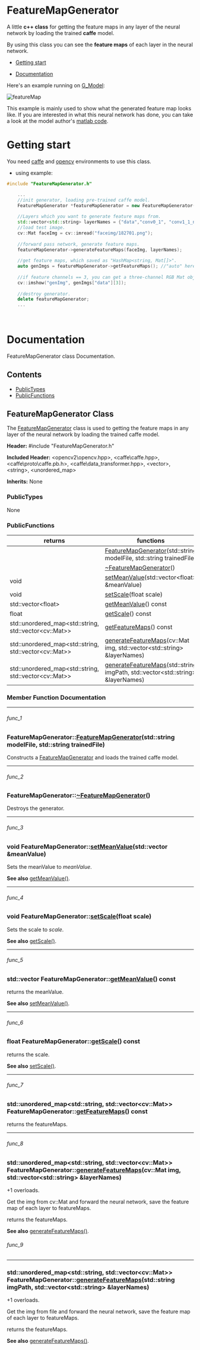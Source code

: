 # FeatureMapGenerator

A little **c++ class** for getting the feature maps in any layer of the neural network by loading the trained **caffe** model.

By using this class you can see the **feature maps** of each layer in the neural network.

+ [Getting start](#Getting-start)

+ [Documentation](#Documentation)

Here's an example running on [G_Model](https://github.com/Yijunmaverick/GenerativeFaceCompletion):

![featureMap](https://github.com/somone23412/FaceGenerator/blob/master/image/featureMap.jpg)

This example is mainly used to show what the generated feature map looks like. If you are interested in what this neural network has done, you can take a look at the model author's [matlab code](https://github.com/Yijunmaverick/GenerativeFaceCompletion/tree/master/matlab/FaceCompletion_testing).

# Getting start

You need [caffe](https://github.com/BVLC/caffe/) and [opencv](https://github.com/opencv/opencv) environments to use this class.

+ using example:

```cpp
#include "FeatureMapGenerator.h"

	...
	//init generator, loading pre-trained caffe model.
	FeatureMapGenerator *featureMapGenerator = new FeatureMapGenerator("model/Model_G.prototxt", "model/Model_G.caffemodel");
	
	//Layers which you want to generate feature maps from.
	std::vector<std::string> layerNames = {"data","conv0_1", "conv1_1_new", "conv_decode1_1_new", "reconstruction_new"};
	//load test image.
	cv::Mat faceImg = cv::imread("faceimg/182701.png");
	
	//forward pass network, generate feature maps.
	featureMapGenerator->generateFeatureMaps(faceImg, layerNames);
	
	//get feature maps, which saved as "HashMap<string, Mat[]>".
	auto genImgs = featureMapGenerator->getFeatureMaps(); //"auto" here = std::unordered_map<std::string, std::vector<cv::Mat>>
	
	//if feature channels == 3, you can get a three-channel RGB Mat object in "hashMap[name][3]".
	cv::imshow("genImg", genImgs["data"][3]);
	
	//destroy generator.
	delete featureMapGenerator;
	...
	
	
```

# Documentation
FeatureMapGenerator class Documentation.

## Contents

+ [PublicTypes](#PublicTypes)
+ [PublicFunctions](#PublicFunctions)

## FeatureMapGenerator Class
The [FeatureMapGenerator](#FeatureMapGenerator-class) class is used to getting the feature maps in any layer of the neural network by loading the trained caffe model.

**Header:** \#include "FeatureMapGenerator.h"

**Included Header:** \<opencv2\opencv.hpp\>, \<caffe\caffe.hpp\>, \<caffe\proto\caffe.pb.h\>, \<caffe\data_transformer.hpp\>, \<vector\>, \<string\>, \<unordered_map\>

**Inherits:** None

### PublicTypes

None

### PublicFunctions

| returns | functions |
| --- | --- |
||[FeatureMapGenerator](#func_1)(std::string modelFile, std::string trainedFile)|
||[~FeatureMapGenerator](#func_2)()|
|void|[setMeanValue](#func_3)(std::vector\<float\> &meanValue)|
|void|[setScale](#func_4)(float scale)|
|std::vector\<float\>|[getMeanValue](#func_5)() const|
|float| [getScale](#func_6)() const|
|std::unordered_map\<std::string, std::vector\<cv::Mat\>\>|[getFeatureMaps](#func_7)() const|
|std::unordered_map\<std::string, std::vector\<cv::Mat\>\>|[generateFeatureMaps](#func_8)(cv::Mat img, std::vector\<std::string\> &layerNames)|
|std::unordered_map\<std::string, std::vector\<cv::Mat\>\>|[generateFeatureMaps](#func_9)(std::string imgPath, std::vector\<std::string\> &layerNames)|

### Member Function Documentation

---

###### func_1

### FeatureMapGenerator::[FeatureMapGenerator](#func_1)(std::string modelFile, std::string trainedFile)

Constructs a [FeatureMapGenerator](#FeatureMapGenerator-class) and loads the trained caffe model.

---

###### func_2

### FeatureMapGenerator::[~FeatureMapGenerator](#func_2)()

Destroys the generator.

---

###### func_3

### void FeatureMapGenerator::[setMeanValue](#func_3)(std::vector<float> &meanValue) 

Sets the meanValue to *meanValue*.

**See also**  [getMeanValue()](#func_5).

---

###### func_4

### void FeatureMapGenerator::[setScale](#func_4)(float scale)

Sets the scale to *scale*.

**See also**  [getScale()](#func_6).

---

###### func_5

### std::vector<float> FeatureMapGenerator::[getMeanValue](#func_5)() const

returns the meanValue.

**See also** [setMeanValue()](#func_3).

---

###### func_6

### float FeatureMapGenerator::[getScale](#func_6)() const

returns the scale.

**See also**  [setScale()](#func_4).

---

###### func_7

### std::unordered_map\<std::string, std::vector\<cv::Mat\>\> FeatureMapGenerator::[getFeatureMaps](#func_7)() const 

returns the featureMaps.

---

###### func_8

### std::unordered_map\<std::string, std::vector\<cv::Mat\>\> FeatureMapGenerator::[generateFeatureMaps](#func_8)(cv::Mat img, std::vector\<std::string\> &layerNames)

+1 overloads.

Get the img from cv::Mat and forward the neural network, save the feature map of each layer to featureMaps.

returns the featureMaps.

**See also** [generateFeatureMaps()](#func_9).

###### func_9

---

### std::unordered_map\<std::string, std::vector\<cv::Mat\>\> FeatureMapGenerator::[generateFeatureMaps](#func_9)(std::string imgPath, std::vector\<std::string\> &layerNames)

+1 overloads.

Get the img from file and forward the neural network, save the feature map of each layer to featureMaps.

returns the featureMaps.

**See also** [generateFeatureMaps()](#func_8).
